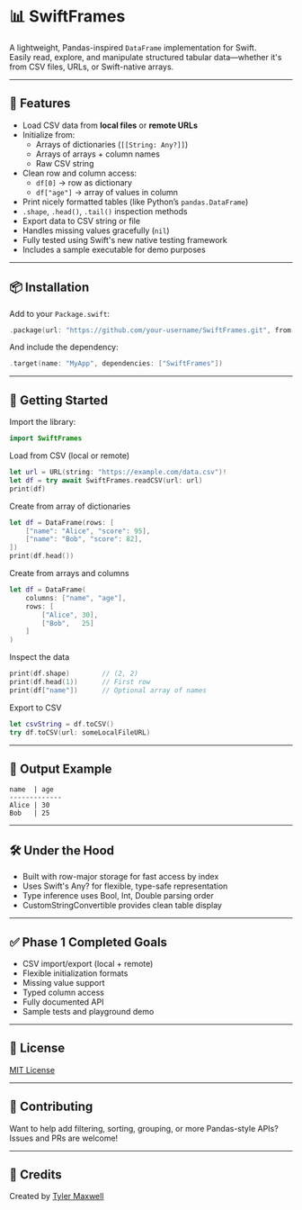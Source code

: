 # 📊 SwiftFrames

A lightweight, Pandas-inspired `DataFrame` implementation for Swift.  
Easily read, explore, and manipulate structured tabular data—whether it's from CSV files, URLs, or Swift-native arrays.

---

## 🚀 Features

- Load CSV data from **local files** or **remote URLs**
- Initialize from:
  - Arrays of dictionaries (`[[String: Any?]]`)
  - Arrays of arrays + column names
  - Raw CSV string
- Clean row and column access:
  - `df[0]` → row as dictionary
  - `df["age"]` → array of values in column
- Print nicely formatted tables (like Python’s `pandas.DataFrame`)
- `.shape`, `.head()`, `.tail()` inspection methods
- Export data to CSV string or file
- Handles missing values gracefully (`nil`)
- Fully tested using Swift's new native testing framework
- Includes a sample executable for demo purposes

---

## 📦 Installation

Add to your `Package.swift`:

```swift
.package(url: "https://github.com/your-username/SwiftFrames.git", from: "1.0.0")
```

And include the dependency:

```swift
.target(name: "MyApp", dependencies: ["SwiftFrames"])
```

---

## 🧪 Getting Started

Import the library:

```swift
import SwiftFrames
```

Load from CSV (local or remote)

```swift
let url = URL(string: "https://example.com/data.csv")!
let df = try await SwiftFrames.readCSV(url: url)
print(df)
```

Create from array of dictionaries

```swift
let df = DataFrame(rows: [
    ["name": "Alice", "score": 95],
    ["name": "Bob", "score": 82],
])
print(df.head())
```

Create from arrays and columns

```swift
let df = DataFrame(
    columns: ["name", "age"],
    rows: [
        ["Alice", 30],
        ["Bob",   25]
    ]
)
```

Inspect the data

```swift
print(df.shape)        // (2, 2)
print(df.head(1))      // First row
print(df["name"])      // Optional array of names
```

Export to CSV

```swift
let csvString = df.toCSV()
try df.toCSV(url: someLocalFileURL)
```

---

## 📄 Output Example

```
name  | age
-------------
Alice | 30
Bob   | 25
```

---

## 🛠 Under the Hood

- Built with row-major storage for fast access by index
- Uses Swift's Any? for flexible, type-safe representation
- Type inference uses Bool, Int, Double parsing order
- CustomStringConvertible provides clean table display

---

## ✅ Phase 1 Completed Goals

- CSV import/export (local + remote)
- Flexible initialization formats
- Missing value support
- Typed column access
- Fully documented API
- Sample tests and playground demo

---

## 📘 License

<a href="LICENSE.md">MIT License</a>

---

## 👋 Contributing

Want to help add filtering, sorting, grouping, or more Pandas-style APIs?
Issues and PRs are welcome!

---

## 🤝 Credits

Created by <a href="https://github.com/maxwellt23">Tyler Maxwell</a>
